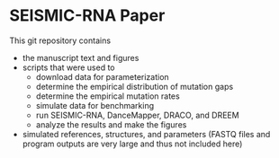 # SEISMIC-RNA Paper

This git repository contains

- the manuscript text and figures
- scripts that were used to
    - download data for parameterization
    - determine the empirical distribution of mutation gaps
    - determine the empirical mutation rates
    - simulate data for benchmarking
    - run SEISMIC-RNA, DanceMapper, DRACO, and DREEM
    - analyze the results and make the figures
- simulated references, structures, and parameters (FASTQ files and program outputs are very large and thus not included here)

